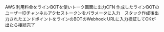 AWS 利用料金をラインBOTを使いトーク画面に出力CFN
作成したラインBOTのユーザーIDチャンネルアクセストークンをパラメータに入力　スタック作成後出力されたエンドポイントをラインのBOTのWebhook URLに入力検証してOKが出たら接続完了 
